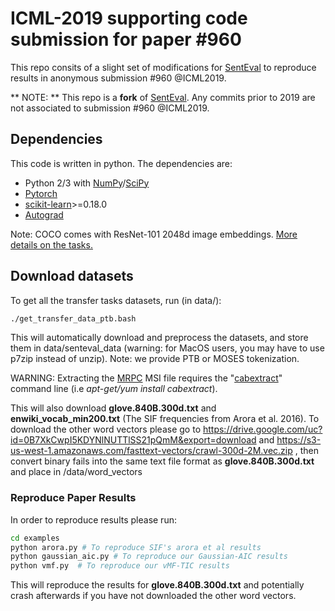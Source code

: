 # ICML-2019 supporting code submission for paper #960

This repo consits of a slight set of modifications for [SentEval](https://github.com/facebookresearch/SentEval) to reproduce results in anonymous submission #960 @ICML2019. 

** NOTE: ** This repo is a **fork** of [SentEval](https://github.com/facebookresearch/SentEval). Any commits prior to 2019 are not associated to submission #960 @ICML2019. 

## Dependencies

This code is written in python. The dependencies are:

* Python 2/3 with [NumPy](http://www.numpy.org/)/[SciPy](http://www.scipy.org/)
* [Pytorch](http://pytorch.org/)
* [scikit-learn](http://scikit-learn.org/stable/index.html)>=0.18.0
* [Autograd](https://github.com/HIPS/autograd/)


Note: COCO comes with ResNet-101 2048d image embeddings. [More details on the tasks.](https://arxiv.org/pdf/1705.02364.pdf)

## Download datasets
To get all the transfer tasks datasets, run (in data/):
```bash
./get_transfer_data_ptb.bash
```
This will automatically download and preprocess the datasets, and store them in data/senteval_data (warning: for MacOS users, you may have to use p7zip instead of unzip). Note: we provide PTB or MOSES tokenization.

WARNING: Extracting the [MRPC](https://www.microsoft.com/en-us/download/details.aspx?id=52398) MSI file requires the "[cabextract](https://www.cabextract.org.uk/#install)" command line (i.e *apt-get/yum install cabextract*).

This will also download **glove.840B.300d.txt** and **enwiki_vocab_min200.txt** (The SIF frequencies from Arora et al. 2016). To download the other word vectors please go to https://drive.google.com/uc?id=0B7XkCwpI5KDYNlNUTTlSS21pQmM&export=download and https://s3-us-west-1.amazonaws.com/fasttext-vectors/crawl-300d-2M.vec.zip , then convert binary fails into the same text file format as **glove.840B.300d.txt** and place in /data/word_vectors

### Reproduce Paper Results

In order to reproduce results please run:

```bash
cd examples
python arora.py # To reproduce SIF's arora et al results
python gaussian_aic.py # To reproduce our Gaussian-AIC results
python vmf.py  # To reproduce our vMF-TIC results
```

This will reproduce the results for **glove.840B.300d.txt** and potentially crash afterwards if you have not downloaded the other word vectors. 
